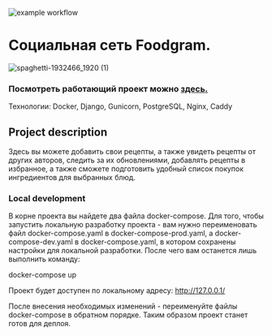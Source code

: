 ![example workflow](https://github.com/DonFortes/foodgram-project/actions/workflows/foodgram.yml/badge.svg)
# Социальная сеть Foodgram.
![spaghetti-1932466_1920 (1)](https://user-images.githubusercontent.com/53881876/131886433-948bf48b-d0b4-482b-a8a9-e26a6ea45f94.jpg)

### Посмотреть работающий проект можно [здесь.](https://nosov.ml/)
Технологии: Docker, Django, Gunicorn, PostgreSQL, Nginx, Caddy

## Project description
Здесь вы можете добавить свои рецепты, а также увидеть рецепты от других авторов, следить за их обновлениями, добавлять рецепты в избранное, а также сможете подготовить удобный список покупок ингредиентов для выбранных блюд.

### Local development
В корне проекта вы найдете два файла docker-compose. Для того, чтобы запустить локальную разработку проекта - вам нужно переименовать файл docker-compose.yaml в docker-compose-prod.yaml, а docker-compose-dev.yaml в docker-compose.yaml, в котором сохранены настройки для локальной разработки. После чего вам останется лишь выполнить команду:

docker-compose up

Проект будет доступен по локальному адресу: http://127.0.0.1/

После внесения необходимых изменений - переименуйте файлы docker-compose в обратном порядке. Таким образом проект станет готов для деплоя.
